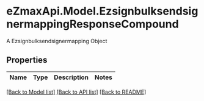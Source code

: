 # eZmaxApi.Model.EzsignbulksendsignermappingResponseCompound
A Ezsignbulksendsignermapping Object

## Properties

Name | Type | Description | Notes
------------ | ------------- | ------------- | -------------

[[Back to Model list]](../README.md#documentation-for-models) [[Back to API list]](../README.md#documentation-for-api-endpoints) [[Back to README]](../README.md)

